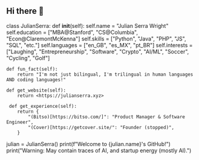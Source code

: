 ## Hi there 👋

class JulianSerra:
    def __init__(self):
        self.name = "Julian Serra Wright"
        self.education = ["MBA@Stanford", "CS@Columbia", "Econ@ClaremontMcKenna"]
        self.skills = ["Python", "Java", "PHP", "JS", "SQL", "etc."]
        self.languages = ["en_GB", "es_MX", "pt_BR"]
        self.interests = ["Laughing", "Entrepreneurship", "Software", "Crypto", "AI/ML", "Soccer", "Cycling", "Golf"]

    def fun_fact(self):
        return "I'm not just bilingual, I'm trilingual in human languages AND coding languages!"

    def get_website(self):
        return <https://julianserra.xyz>
        
     def get_experience(self):
        return {
            "(Bitso)[https://bitso.com/]": "Product Manager & Software Engineer",
            "(Cover)[https://getcover.site/": "Founder (stopped)",
        }
    

julian = JulianSerra()
print(f"Welcome to {julian.name}'s GitHub!")
print("Warning: May contain traces of AI, and startup energy (mostly AI).")

<!--
**julyanserra/julyanserra** is a ✨ _special_ ✨ repository because its `README.md` (this file) appears on your GitHub profile.

Here are some ideas to get you started:

- 🔭 I’m currently working on ...
- 🌱 I’m currently learning ...
- 👯 I’m looking to collaborate on ...
- 🤔 I’m looking for help with ...
- 💬 Ask me about ...
- 📫 How to reach me: ...
- 😄 Pronouns: ...
- ⚡ Fun fact: ...
-->
